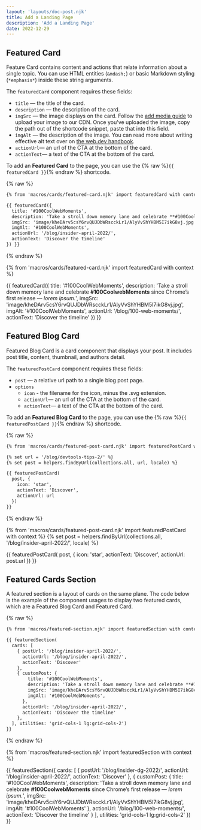 ```yaml
---
layout: 'layouts/doc-post.njk'
title: Add a Landing Page
description: 'Add a Landing Page'
date: 2022-12-29
---
```


## Featured Card

Feature Card contains content and actions that relate information about a single topic. You can use HTML entities (```&mdash;```) or basic Markdown styling (```*emphasis*```) inside these string arguments.

The `featuredCard` component requires these fields:

- `title` — the title of the card.
- `description` — the description of the card.
- `imgSrc` — the image displays on the card. Follow the [add media guide](/docs/handbook/how-to/add-media/) to upload your
image to our CDN. Once you've uploaded the image, copy the path out of the
shortcode snippet, paste that into this field.
- `imgAlt` — the description
of the image. You can read more about writing effective alt text over on [the
web.dev handbook](https://web.dev/handbook/inclusion-and-accessibility/#use-inclusive-images).
- `actionUrl`— an url of the CTA at the bottom of the card.
- `actionText`— a text of the CTA at the bottom of the card.

To add an **Featured Card** to the page, you can use the {% raw %}`{{ featuredCard }}`{% endraw %} shortcode.

{% raw %}

```md
{% from 'macros/cards/featured-card.njk' import featuredCard with context %}
```

```md
{{ featuredCard({
  title: '#100CoolWebMoments',
  description: 'Take a stroll down memory lane and celebrate **#100CoolwebMoments** since Chrome’s first release &mdash; _lorem ipsum._',
  imgSrc: 'image/kheDArv5csY6rvQUJDbWRscckLr1/AlyVvShYHBM5I7ikG8vj.jpg',
  imgAlt: '#100CoolWebMoments',
  actionUrl: '/blog/insider-april-2022/',
  actionText: 'Discover the timeline'
}) }}
```

{% endraw %}

{% from 'macros/cards/featured-card.njk' import featuredCard with context %}

<!-- lint disable no-unescaped-template-tags -->
{{ featuredCard({
  title: '#100CoolWebMoments',
  description: 'Take a stroll down memory lane and celebrate **#100CoolwebMoments** since Chrome’s first release &mdash; _lorem ipsum._',
  imgSrc: 'image/kheDArv5csY6rvQUJDbWRscckLr1/AlyVvShYHBM5I7ikG8vj.jpg',
  imgAlt: '#100CoolWebMoments',
  actionUrl: '/blog/100-web-moments/',
  actionText: 'Discover the timeline'
}) }}

## Featured Blog Card

Featured Blog Card is a card component that displays your post. It includes post title, content, thumbnail, and authors detail.

The `featuredPostCard` component requires these fields:

- `post` — a relative url path to a single blog post page.
- `options`
  - `icon` - the filename for the icon, minus the .svg extension.
  - `actionUrl`— an url of the CTA at the bottom of the card.
  - `actionText`— a text of the CTA at the bottom of the card.

To add an **Featured Blog Card** to the page, you can use the {% raw %}`{{ featuredPostCard }}`{% endraw %} shortcode.

{% raw %}

```md
{% from 'macros/cards/featured-post-card.njk' import featuredPostCard with context %}
```

```md
{% set url = '/blog/devtools-tips-2/' %}
{% set post = helpers.findByUrl(collections.all, url, locale) %}

{{ featuredPostCard(
  post, {
    icon: 'star',
    actionText: 'Discover',
    actionUrl: url
  })
}}
```

{% endraw %}

{% from 'macros/cards/featured-post-card.njk' import featuredPostCard with context %}
{% set post = helpers.findByUrl(collections.all, '/blog/insider-april-2022/', locale) %}

<!-- lint disable no-unescaped-template-tags -->
{{ featuredPostCard(
  post, {
    icon: 'star',
    actionText: 'Discover',
    actionUrl: post.url
  })
}}

## Featured Cards Section

A featured section is a layout of cards on the same plane. The code below is the example of the component usages to display two featured cards, which are a Featured Blog Card and Featured Card.

{% raw %}

```md
{% from 'macros/featured-section.njk' import featuredSection with context %}
```

```md
{{ featuredSection(
  cards: [
    { postUrl: '/blog/insider-april-2022/',
      actionUrl: '/blog/insider-april-2022/',
      actionText: 'Discover'
    }, 
    { customPost: {
        title: '#100CoolWebMoments',
        description: 'Take a stroll down memory lane and celebrate **#100CoolwebMoments** since Chrome’s first release &mdash; _lorem ipsum._',
        imgSrc: 'image/kheDArv5csY6rvQUJDbWRscckLr1/AlyVvShYHBM5I7ikG8vj.jpg',
        imgAlt: '#100CoolWebMoments',
      },
      actionUrl: '/blog/insider-april-2022/',
      actionText: 'Discover the timeline'
    },
  ], utilities: 'grid-cols-1 lg:grid-cols-2') 
}}
```

{% endraw %}

{% from 'macros/featured-section.njk' import featuredSection with context %}

<!-- lint disable no-unescaped-template-tags -->
{{ featuredSection({
  cards: [
    {
      postUrl: '/blog/insider-dg-2022/',
      actionUrl: '/blog/insider-april-2022/',
      actionText: 'Discover'
    },
    {
      customPost: {
        title: '#100CoolWebMoments',
        description: 'Take a stroll down memory lane and celebrate **#100CoolwebMoments** since Chrome’s first release &mdash; _lorem ipsum._', 
        imgSrc: 'image/kheDArv5csY6rvQUJDbWRscckLr1/AlyVvShYHBM5I7ikG8vj.jpg',
        imgAlt: '#100CoolWebMoments'
      },
      actionUrl: '/blog/100-web-moments/',
      actionText: 'Discover the timeline'
    }
  ],
  utilities: 'grid-cols-1 lg:grid-cols-2'
}) }}
